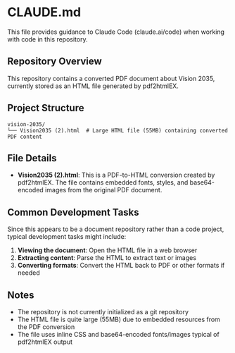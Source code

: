 # CLAUDE.md

This file provides guidance to Claude Code (claude.ai/code) when working with code in this repository.

## Repository Overview

This repository contains a converted PDF document about Vision 2035, currently stored as an HTML file generated by pdf2htmlEX.

## Project Structure

```
vision-2035/
└── Vision2035 (2).html  # Large HTML file (55MB) containing converted PDF content
```

## File Details

- **Vision2035 (2).html**: This is a PDF-to-HTML conversion created by pdf2htmlEX. The file contains embedded fonts, styles, and base64-encoded images from the original PDF document.

## Common Development Tasks

Since this appears to be a document repository rather than a code project, typical development tasks might include:

1. **Viewing the document**: Open the HTML file in a web browser
2. **Extracting content**: Parse the HTML to extract text or images
3. **Converting formats**: Convert the HTML back to PDF or other formats if needed

## Notes

- The repository is not currently initialized as a git repository
- The HTML file is quite large (55MB) due to embedded resources from the PDF conversion
- The file uses inline CSS and base64-encoded fonts/images typical of pdf2htmlEX output